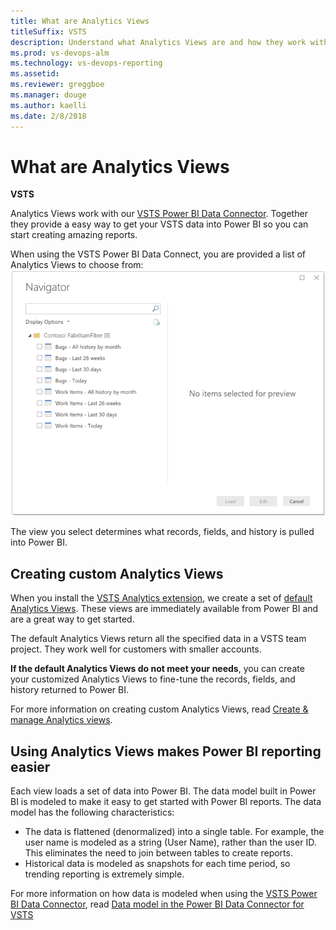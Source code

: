 ```yaml
---
title: What are Analytics Views
titleSuffix: VSTS
description: Understand what Analytics Views are and how they work with Visual Studio Team Services (VSTS) Power BI Integration 
ms.prod: vs-devops-alm
ms.technology: vs-devops-reporting
ms.assetid: 
ms.reviewer: greggboe
ms.manager: douge
ms.author: kaelli
ms.date: 2/8/2018
---
```


# What are Analytics Views

**VSTS**  

Analytics Views work with our [VSTS Power BI Data Connector](../powerbi/data-connector-connect.md). Together they provide a easy way to get your VSTS data into Power BI so you can start creating amazing reports.

When using the VSTS Power BI Data Connect, you are provided a list of Analytics Views to choose from:
![VSTS Power BI Integration - Data Connector - Default Analytics Views](./_img/data-connector-views-default.png)

The view you select determines what records, fields, and history is pulled into Power BI.

## Creating custom Analytics Views
When you install the [VSTS Analytics extension](https://marketplace.visualstudio.com/items?itemName=ms.vss-analytics), we create a set of [default Analytics Views](./analytics-default-views.md). These views are immediately available from Power BI and are a great way to get started.

The default Analytics Views return all the specified data in a VSTS team project. They work well for customers with smaller accounts. 

**If the default Analytics Views do not meet your needs**, you can create your customized Analytics Views to fine-tune the records, fields, and history returned to Power BI.

For more information on creating custom Analytics Views, read [Create & manage Analytics views](./analytics-views-create.md).


## Using Analytics Views makes Power BI reporting easier
Each view loads a set of data into Power BI. The data model built in Power BI is modeled to make it easy to get started with Power BI reports.
The data model has the following characteristics:
* The data is flattened (denormalized) into a single table. For example, the user name is modeled as a string (User Name), rather than the user ID. This eliminates the need to join between tables to create reports.
* Historical data is modeled as snapshots for each time period, so trending reporting is extremely simple.

For more information on how data is modeled when using the [VSTS Power BI Data Connector](../powerbi/data-connector-connect.md), read [Data model in the Power BI Data Connector for VSTS](../powerbi/data-connector-available-data.md)


